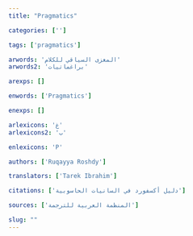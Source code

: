 ```yaml
---
title: "Pragmatics"

categories: ['']

tags: ['pragmatics']

arwords: 'المغزى السياقي للكلام'
arwords2: 'براغماتيات'

arexps: []

enwords: ['Pragmatics']

enexps: []

arlexicons: 'غ'
arlexicons2: 'ب'

enlexicons: 'P'

authors: ['Ruqayya Roshdy']

translators: ['Tarek Ibrahim']

citations: ['دليل أكسفورد في السانيات الحاسوبية']

sources: ['المنظمة العربية للترجمة']

slug: ""
---
```

